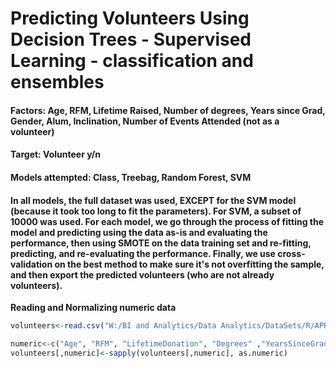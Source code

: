 Predicting Volunteers Using Decision Trees - Supervised Learning - classification and ensembles
================

#### Factors: Age, RFM, Lifetime Raised, Number of degrees, Years since Grad, Gender, Alum, Inclination, Number of Events Attended (not as a volunteer)

#### Target: Volunteer y/n

#### Models attempted: Class, Treebag, Random Forest, SVM

#### In all models, the full dataset was used, EXCEPT for the SVM model (because it took too long to fit the parameters). For SVM, a subset of 10000 was used. For each model, we go through the process of fitting the model and predicting using the data as-is and evaluating the performance, then using SMOTE on the data training set and re-fitting, predicting, and re-evaluating the performance. Finally, we use cross-validation on the best method to make sure it's not overfitting the sample, and then export the predicted volunteers (who are not already volunteers).

**Reading and Normalizing numeric data**

``` r
volunteers<-read.csv("W:/BI and Analytics/Data Analytics/DataSets/R/APRA2018/Volunteers.csv", quote = "", row.names = NULL)

numeric<-c("Age", "RFM", "LifetimeDonation", "Degrees" ,"YearsSinceGrad", "Male" ,"Alum", "InclinationScore", "EventsAttended")
volunteers[,numeric]<-sapply(volunteers[,numeric], as.numeric)
```
